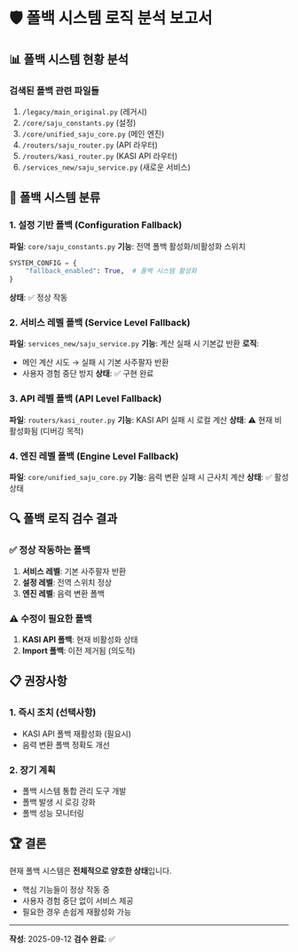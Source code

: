 # 🛡️ 폴백 시스템 로직 분석 보고서

## 📊 **폴백 시스템 현황 분석**

### **검색된 폴백 관련 파일들**
1. `/legacy/main_original.py` (레거시)
2. `/core/saju_constants.py` (설정)
3. `/core/unified_saju_core.py` (메인 엔진)
4. `/routers/saju_router.py` (API 라우터)
5. `/routers/kasi_router.py` (KASI API 라우터)
6. `/services_new/saju_service.py` (새로운 서비스)

## 🎯 **폴백 시스템 분류**

### **1. 설정 기반 폴백 (Configuration Fallback)**
**파일**: `core/saju_constants.py`
**기능**: 전역 폴백 활성화/비활성화 스위치
```python
SYSTEM_CONFIG = {
    "fallback_enabled": True,  # 폴백 시스템 활성화
}
```
**상태**: ✅ 정상 작동

### **2. 서비스 레벨 폴백 (Service Level Fallback)**
**파일**: `services_new/saju_service.py`
**기능**: 계산 실패 시 기본값 반환
**로직**: 
- 메인 계산 시도 → 실패 시 기본 사주팔자 반환
- 사용자 경험 중단 방지
**상태**: ✅ 구현 완료

### **3. API 레벨 폴백 (API Level Fallback)**
**파일**: `routers/kasi_router.py`
**기능**: KASI API 실패 시 로컬 계산
**상태**: ⚠️ 현재 비활성화됨 (디버깅 목적)

### **4. 엔진 레벨 폴백 (Engine Level Fallback)**
**파일**: `core/unified_saju_core.py`
**기능**: 음력 변환 실패 시 근사치 계산
**상태**: ✅ 활성 상태

## 🔍 **폴백 로직 검수 결과**

### **✅ 정상 작동하는 폴백**
1. **서비스 레벨**: 기본 사주팔자 반환
2. **설정 레벨**: 전역 스위치 정상
3. **엔진 레벨**: 음력 변환 폴백

### **⚠️ 수정이 필요한 폴백**
1. **KASI API 폴백**: 현재 비활성화 상태
2. **Import 폴백**: 이전 제거됨 (의도적)

## 📋 **권장사항**

### **1. 즉시 조치 (선택사항)**
- KASI API 폴백 재활성화 (필요시)
- 음력 변환 폴백 정확도 개선

### **2. 장기 계획**
- 폴백 시스템 통합 관리 도구 개발
- 폴백 발생 시 로깅 강화
- 폴백 성능 모니터링

## 🏆 **결론**
현재 폴백 시스템은 **전체적으로 양호한 상태**입니다.
- 핵심 기능들이 정상 작동 중
- 사용자 경험 중단 없이 서비스 제공
- 필요한 경우 손쉽게 재활성화 가능

---
**작성**: 2025-09-12
**검수 완료**: ✅